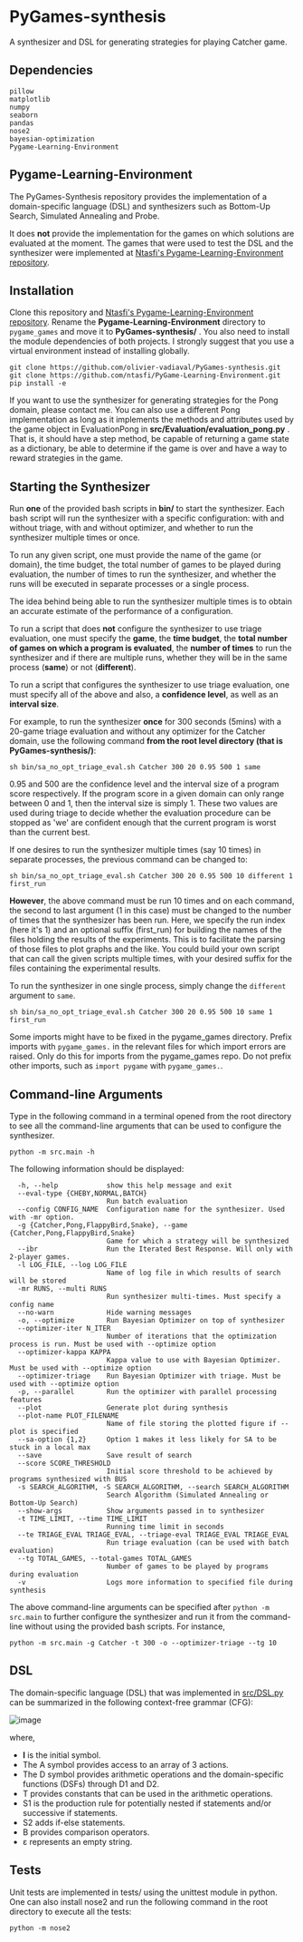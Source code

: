 # PyGames-synthesis
A synthesizer and DSL for generating strategies for playing Catcher game.

## Dependencies

```
pillow
matplotlib
numpy
seaborn
pandas
nose2
bayesian-optimization
Pygame-Learning-Environment
```

## Pygame-Learning-Environment
The PyGames-Synthesis repository provides the implementation of a domain-specific language (DSL) and synthesizers such as Bottom-Up Search, Simulated Annealing and Probe.

It does **not** provide the implementation for the games on which solutions are evaluated at the moment. The games that were used to test the
DSL and the synthesizer were implemented at [Ntasfi's Pygame-Learning-Environment repository](https://github.com/ntasfi/PyGame-Learning-Environment).

## Installation

Clone this repository and [Ntasfi's Pygame-Learning-Environment repository](https://github.com/ntasfi/PyGame-Learning-Environment). Rename the __Pygame-Learning-Environment__ directory to ```pygame_games``` and move it to __PyGames-synthesis/__ . You also need to install the module dependencies of both projects. I strongly suggest that you use a virtual environment instead of installing globally.

```console
git clone https://github.com/olivier-vadiaval/PyGames-synthesis.git
git clone https://github.com/ntasfi/PyGame-Learning-Environment.git
pip install -e
```

If you want to use the synthesizer for generating strategies for the Pong domain, please contact me. You can also use a different Pong implementation as long as it implements the methods and attributes used by the game object in EvaluationPong in __src/Evaluation/evaluation_pong.py__ . That is, it should have a step method, be capable of returning a game state as a dictionary, be able to determine if the game is over and have a way to reward strategies in the game.

## Starting the Synthesizer
Run __one__ of the provided bash scripts in __bin/__ to start the synthesizer. Each bash script will run the synthesizer with a specific configuration: with and without triage, with and without optimizer, and whether to run the synthesizer multiple times or once.

To run any given script, one must provide the name of the game (or domain), the time budget, the total number of games to be played during evaluation, the number of times to run the synthesizer, and whether the runs will be executed in separate processes or a single process.

The idea behind being able to run the synthesizer multiple times is to obtain an accurate estimate of the performance of a configuration.

To run a script that does __not__ configure the synthesizer to use triage evaluation, one must specify the __game__, the __time budget__, the __total number of games on which a program is evaluated__, the __number of times__ to run the synthesizer and if there are multiple runs, whether they will be in the same process (__same__) or not (__different__).

To run a script that configures the synthesizer to use triage evaluation, one must specify all of the above and also, a __confidence level__, as well as an __interval size__.

For example, to run the synthesizer __once__ for 300 seconds (5mins) with a 20-game triage evaluation and without any optimizer for the Catcher domain, use the following command __from the root level directory (that is PyGames-synthesis/)__:

```console
sh bin/sa_no_opt_triage_eval.sh Catcher 300 20 0.95 500 1 same
```

0.95 and 500 are the confidence level and the interval size of a program score respectively. If the program score in a given domain can only range between 0 and 1, then the interval size is simply 1. These two values are used during triage to decide whether the evaluation procedure can be stopped as 'we' are confident enough that the current program is worst than the current best.

If one desires to run the synthesizer multiple times (say 10 times) in separate processes, the previous command can be changed to:

```console
sh bin/sa_no_opt_triage_eval.sh Catcher 300 20 0.95 500 10 different 1 first_run
```

__However__, the above command must be run 10 times and on each command, the second to last argument (1 in this case) must be changed to the number of times that the synthesizer has been run. Here, we specify the run index (here it's 1) and an optional suffix (first_run) for building the names of the files holding the results of the experiments. This is to facilitate the parsing of those files to plot graphs and the like. You could build your own script that can call the given scripts multiple times, with your desired suffix for the files containing the experimental results.

To run the synthesizer in one single process, simply change the ```different``` argument to ```same```.

```console
sh bin/sa_no_opt_triage_eval.sh Catcher 300 20 0.95 500 10 same 1 first_run
```

Some imports might have to be fixed in the pygame_games directory. Prefix imports with ```pygame_games.``` in the relevant files for which import errors are raised. Only do this for imports from the pygame_games repo. Do not prefix other imports, such as ```import pygame``` with ```pygame_games.```.

## Command-line Arguments

Type in the following command in a terminal opened from the root directory to see all the command-line arguments that can be used to configure the synthesizer.

```console
python -m src.main -h
```

The following information should be displayed:

```
  -h, --help            show this help message and exit
  --eval-type {CHEBY,NORMAL,BATCH}
                        Run batch evaluation
  --config CONFIG_NAME  Configuration name for the synthesizer. Used with -mr option.
  -g {Catcher,Pong,FlappyBird,Snake}, --game {Catcher,Pong,FlappyBird,Snake}
                        Game for which a strategy will be synthesized
  --ibr                 Run the Iterated Best Response. Will only with 2-player games.
  -l LOG_FILE, --log LOG_FILE
                        Name of log file in which results of search will be stored
  -mr RUNS, --multi RUNS
                        Run synthesizer multi-times. Must specify a config name
  --no-warn             Hide warning messages
  -o, --optimize        Run Bayesian Optimizer on top of synthesizer
  --optimizer-iter N_ITER
                        Number of iterations that the optimization process is run. Must be used with --optimize option
  --optimizer-kappa KAPPA
                        Kappa value to use with Bayesian Optimizer. Must be used with --optimize option
  --optimizer-triage    Run Bayesian Optimizer with triage. Must be used with --optimize option
  -p, --parallel        Run the optimizer with parallel processing features
  --plot                Generate plot during synthesis
  --plot-name PLOT_FILENAME
                        Name of file storing the plotted figure if --plot is specified
  --sa-option {1,2}     Option 1 makes it less likely for SA to be stuck in a local max
  --save                Save result of search
  --score SCORE_THRESHOLD
                        Initial score threshold to be achieved by programs synthesized with BUS
  -s SEARCH_ALGORITHM, -S SEARCH_ALGORITHM, --search SEARCH_ALGORITHM
                        Search Algorithm (Simulated Annealing or Bottom-Up Search)
  --show-args           Show arguments passed in to synthesizer
  -t TIME_LIMIT, --time TIME_LIMIT
                        Running time limit in seconds
  --te TRIAGE_EVAL TRIAGE_EVAL, --triage-eval TRIAGE_EVAL TRIAGE_EVAL
                        Run triage evaluation (can be used with batch evaluation)
  --tg TOTAL_GAMES, --total-games TOTAL_GAMES
                        Number of games to be played by programs during evaluation
  -v                    Logs more information to specified file during synthesis
```

The above command-line arguments can be specified after ```python -m src.main``` to further configure the synthesizer and run it from the command-line without using the provided bash scripts. For instance,

```console
python -m src.main -g Catcher -t 300 -o --optimizer-triage --tg 10
```

## DSL

The domain-specific language (DSL) that was implemented in [src/DSL.py](https://github.com/olivier-vadiaval/catcher-synthesis/blob/main/src/DSL.py) can be summarized in the
following context-free grammar (CFG):

![image](https://user-images.githubusercontent.com/59672031/131167505-a72b2008-4d76-41dd-a6b3-9a69fdc38746.png)

where,
* **I** is the initial symbol. 
* The A symbol provides access to an array of 3 actions.
* The D symbol provides arithmetic operations and the domain-specific functions (DSFs) through D1 and D2.
* T provides constants that can be used in the arithmetic operations.
* S1 is the production rule for potentially nested if statements and/or successive if statements.
* S2 adds if-else statements.
* B provides comparison operators.
* ε represents an empty string.

## Tests

Unit tests are implemented in tests/ using the unittest module in python. One can also install nose2 and run the following command in the root directory
to execute all the tests:

```console
python -m nose2
```

